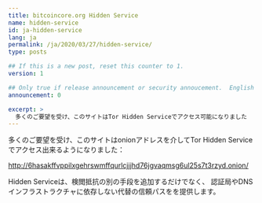```yaml
---
title: bitcoincore.org Hidden Service
name: hidden-service
id: ja-hidden-service
lang: ja
permalink: /ja/2020/03/27/hidden-service/
type: posts

## If this is a new post, reset this counter to 1.
version: 1

## Only true if release announcement or security annoucement.  English posts only
announcement: 0

excerpt: >
  多くのご要望を受け、このサイトはTor Hidden Serviceでアクセス可能になりました
---
```

多くのご要望を受け、このサイトはonionアドレスを介してTor Hidden Serviceでアクセス出来るようになりました：

<http://6hasakffvppilxgehrswmffqurlcjjjhd76jgvaqmsg6ul25s7t3rzyd.onion/>

Hidden Serviceは、検閲抵抗の別の手段を追加するだけでなく、
認証局やDNSインフラストラクチャに依存しない代替の信頼パスをを提供します。

